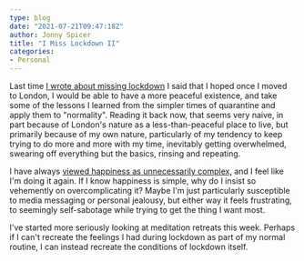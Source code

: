 ```yaml
---
type: blog
date: "2021-07-21T09:47:18Z"
author: Jonny Spicer
title: "I Miss Lockdown II"
categories:
- Personal
---
```

Last time [I wrote about missing lockdown](/blog/i-miss-lockdown/) I said that I hoped once I moved to London, I would be able to have a more peaceful
existence, and take some of the lessons I learned from the simpler times of quarantine and apply them to "normality". Reading it back now, that seems very
naive, in part because of London's nature as a less-than-peaceful place to live, but primarily because of my own nature, particularly of my tendency to
keep trying to do more and more with my time, inevitably getting overwhelmed, swearing off everything but the basics, rinsing and repeating.

I have always [viewed happiness as unnecessarily complex,](/blog/happiness/) and I feel like I'm doing it again. If I know happiness is simple, why do I
insist so vehemently on overcomplicating it? Maybe I'm just particularly susceptible to media messaging or personal jealousy, but either way it feels
frustrating, to seemingly self-sabotage while trying to get the thing I want most.

I've started more seriously looking at meditation retreats this week. Perhaps if I can't recreate the feelings I had during lockdown as part of my normal
routine, I can instead recreate the conditions of lockdown itself.
